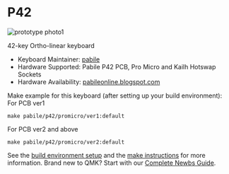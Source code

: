 # P42 

![prototype photo1](https://github.com/pabile/P42/blob/master/docs/p42-001-small.jpg)

42-key Ortho-linear keyboard

* Keyboard Maintainer: [pabile](https://github.com/pabile)
* Hardware Supported: Pabile P42 PCB, Pro Micro and Kailh Hotswap Sockets
* Hardware Availability: [pabileonline.blogspot.com](https://pabileonline.blogspot.com/)

Make example for this keyboard (after setting up your build environment):
For PCB ver1

    make pabile/p42/promicro/ver1:default

For PCB ver2 and above 

    make pabile/p42/promicro/ver2:default

See the [build environment setup](https://docs.qmk.fm/#/getting_started_build_tools) and the [make instructions](https://docs.qmk.fm/#/getting_started_make_guide) for more information. Brand new to QMK? Start with our [Complete Newbs Guide](https://docs.qmk.fm/#/newbs).
